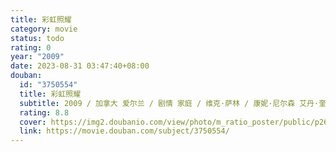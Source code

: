 ```yaml
---
title: 彩虹照耀
category: movie
status: todo
rating: 0
year: "2009"
date: 2023-08-31 03:47:40+08:00
douban:
  id: "3750554"
  title: 彩虹照耀
  subtitle: 2009 / 加拿大 爱尔兰 / 剧情 家庭 / 维克·萨林 / 康妮·尼尔森 艾丹·奎因
  rating: 8.8
  cover: https://img2.doubanio.com/view/photo/m_ratio_poster/public/p2634561281.jpg
  link: https://movie.douban.com/subject/3750554/
---
```



